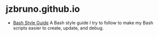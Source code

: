 jzbruno.github.io
=================

- [Bash Style Guide](style-guides/bash.md) A Bash style guide I try to follow to make my Bash scripts easier to create, update, and debug.
